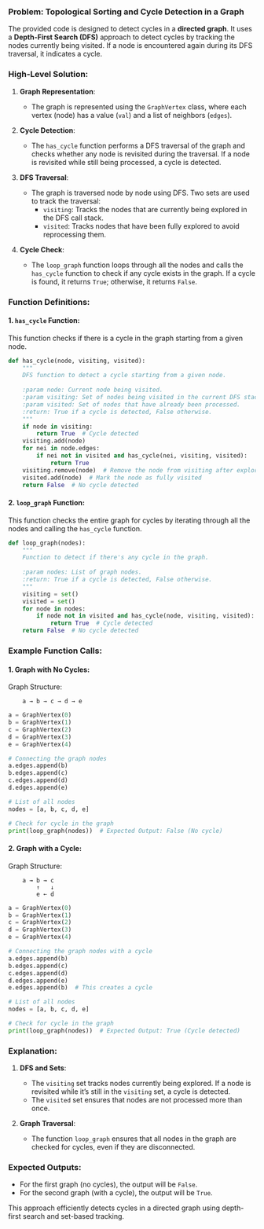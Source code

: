 ### Problem: Topological Sorting and Cycle Detection in a Graph

The provided code is designed to detect cycles in a **directed graph**. It uses a **Depth-First Search (DFS)** approach to detect cycles by tracking the nodes currently being visited. If a node is encountered again during its DFS traversal, it indicates a cycle.

### High-Level Solution:

1. **Graph Representation**:
   - The graph is represented using the `GraphVertex` class, where each vertex (node) has a value (`val`) and a list of neighbors (`edges`).
   
2. **Cycle Detection**:
   - The `has_cycle` function performs a DFS traversal of the graph and checks whether any node is revisited during the traversal. If a node is revisited while still being processed, a cycle is detected.
   
3. **DFS Traversal**:
   - The graph is traversed node by node using DFS. Two sets are used to track the traversal:
     - `visiting`: Tracks the nodes that are currently being explored in the DFS call stack.
     - `visited`: Tracks nodes that have been fully explored to avoid reprocessing them.
     
4. **Cycle Check**:
   - The `loop_graph` function loops through all the nodes and calls the `has_cycle` function to check if any cycle exists in the graph. If a cycle is found, it returns `True`; otherwise, it returns `False`.

### Function Definitions:

#### 1. `has_cycle` Function:
This function checks if there is a cycle in the graph starting from a given node.

```python
def has_cycle(node, visiting, visited):
    """
    DFS function to detect a cycle starting from a given node.
    
    :param node: Current node being visited.
    :param visiting: Set of nodes being visited in the current DFS stack.
    :param visited: Set of nodes that have already been processed.
    :return: True if a cycle is detected, False otherwise.
    """
    if node in visiting:
        return True  # Cycle detected
    visiting.add(node)
    for nei in node.edges:
        if nei not in visited and has_cycle(nei, visiting, visited):
            return True
    visiting.remove(node)  # Remove the node from visiting after exploring its edges
    visited.add(node)  # Mark the node as fully visited
    return False  # No cycle detected
```

#### 2. `loop_graph` Function:
This function checks the entire graph for cycles by iterating through all the nodes and calling the `has_cycle` function.

```python
def loop_graph(nodes):
    """
    Function to detect if there's any cycle in the graph.
    
    :param nodes: List of graph nodes.
    :return: True if a cycle is detected, False otherwise.
    """
    visiting = set()
    visited = set()
    for node in nodes:
        if node not in visited and has_cycle(node, visiting, visited):
            return True  # Cycle detected
    return False  # No cycle detected
```

### Example Function Calls:

#### 1. Graph with No Cycles:

Graph Structure:
```
    a → b → c → d → e
```

```python
a = GraphVertex(0)
b = GraphVertex(1)
c = GraphVertex(2)
d = GraphVertex(3)
e = GraphVertex(4)

# Connecting the graph nodes
a.edges.append(b)
b.edges.append(c)
c.edges.append(d)
d.edges.append(e)

# List of all nodes
nodes = [a, b, c, d, e]

# Check for cycle in the graph
print(loop_graph(nodes))  # Expected Output: False (No cycle)
```

#### 2. Graph with a Cycle:

Graph Structure:
```
    a → b → c
        ↑   ↓
        e ← d
```

```python
a = GraphVertex(0)
b = GraphVertex(1)
c = GraphVertex(2)
d = GraphVertex(3)
e = GraphVertex(4)

# Connecting the graph nodes with a cycle
a.edges.append(b)
b.edges.append(c)
c.edges.append(d)
d.edges.append(e)
e.edges.append(b)  # This creates a cycle

# List of all nodes
nodes = [a, b, c, d, e]

# Check for cycle in the graph
print(loop_graph(nodes))  # Expected Output: True (Cycle detected)
```

### Explanation:

1. **DFS and Sets**:
   - The `visiting` set tracks nodes currently being explored. If a node is revisited while it’s still in the `visiting` set, a cycle is detected.
   - The `visited` set ensures that nodes are not processed more than once.
   
2. **Graph Traversal**:
   - The function `loop_graph` ensures that all nodes in the graph are checked for cycles, even if they are disconnected.

### Expected Outputs:
- For the first graph (no cycles), the output will be `False`.
- For the second graph (with a cycle), the output will be `True`.

This approach efficiently detects cycles in a directed graph using depth-first search and set-based tracking.
